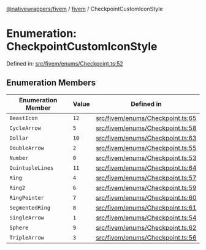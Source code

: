 [@nativewrappers/fivem](../../README.md) / [fivem](../README.md) / CheckpointCustomIconStyle

# Enumeration: CheckpointCustomIconStyle

Defined in: [src/fivem/enums/Checkpoint.ts:52](https://github.com/nativewrappers/nativewrappers/blob/b77be96b90a0116f980e0511bdd4877df779df2d/src/fivem/enums/Checkpoint.ts#L52)

## Enumeration Members

| Enumeration Member | Value | Defined in |
| ------ | ------ | ------ |
| <a id="beasticon"></a> `BeastIcon` | `12` | [src/fivem/enums/Checkpoint.ts:65](https://github.com/nativewrappers/nativewrappers/blob/b77be96b90a0116f980e0511bdd4877df779df2d/src/fivem/enums/Checkpoint.ts#L65) |
| <a id="cyclearrow"></a> `CycleArrow` | `5` | [src/fivem/enums/Checkpoint.ts:58](https://github.com/nativewrappers/nativewrappers/blob/b77be96b90a0116f980e0511bdd4877df779df2d/src/fivem/enums/Checkpoint.ts#L58) |
| <a id="dollar"></a> `Dollar` | `10` | [src/fivem/enums/Checkpoint.ts:63](https://github.com/nativewrappers/nativewrappers/blob/b77be96b90a0116f980e0511bdd4877df779df2d/src/fivem/enums/Checkpoint.ts#L63) |
| <a id="doublearrow"></a> `DoubleArrow` | `2` | [src/fivem/enums/Checkpoint.ts:55](https://github.com/nativewrappers/nativewrappers/blob/b77be96b90a0116f980e0511bdd4877df779df2d/src/fivem/enums/Checkpoint.ts#L55) |
| <a id="number"></a> `Number` | `0` | [src/fivem/enums/Checkpoint.ts:53](https://github.com/nativewrappers/nativewrappers/blob/b77be96b90a0116f980e0511bdd4877df779df2d/src/fivem/enums/Checkpoint.ts#L53) |
| <a id="quintuplelines"></a> `QuintupleLines` | `11` | [src/fivem/enums/Checkpoint.ts:64](https://github.com/nativewrappers/nativewrappers/blob/b77be96b90a0116f980e0511bdd4877df779df2d/src/fivem/enums/Checkpoint.ts#L64) |
| <a id="ring"></a> `Ring` | `4` | [src/fivem/enums/Checkpoint.ts:57](https://github.com/nativewrappers/nativewrappers/blob/b77be96b90a0116f980e0511bdd4877df779df2d/src/fivem/enums/Checkpoint.ts#L57) |
| <a id="ring2"></a> `Ring2` | `6` | [src/fivem/enums/Checkpoint.ts:59](https://github.com/nativewrappers/nativewrappers/blob/b77be96b90a0116f980e0511bdd4877df779df2d/src/fivem/enums/Checkpoint.ts#L59) |
| <a id="ringpointer"></a> `RingPointer` | `7` | [src/fivem/enums/Checkpoint.ts:60](https://github.com/nativewrappers/nativewrappers/blob/b77be96b90a0116f980e0511bdd4877df779df2d/src/fivem/enums/Checkpoint.ts#L60) |
| <a id="segmentedring"></a> `SegmentedRing` | `8` | [src/fivem/enums/Checkpoint.ts:61](https://github.com/nativewrappers/nativewrappers/blob/b77be96b90a0116f980e0511bdd4877df779df2d/src/fivem/enums/Checkpoint.ts#L61) |
| <a id="singlearrow"></a> `SingleArrow` | `1` | [src/fivem/enums/Checkpoint.ts:54](https://github.com/nativewrappers/nativewrappers/blob/b77be96b90a0116f980e0511bdd4877df779df2d/src/fivem/enums/Checkpoint.ts#L54) |
| <a id="sphere"></a> `Sphere` | `9` | [src/fivem/enums/Checkpoint.ts:62](https://github.com/nativewrappers/nativewrappers/blob/b77be96b90a0116f980e0511bdd4877df779df2d/src/fivem/enums/Checkpoint.ts#L62) |
| <a id="triplearrow"></a> `TripleArrow` | `3` | [src/fivem/enums/Checkpoint.ts:56](https://github.com/nativewrappers/nativewrappers/blob/b77be96b90a0116f980e0511bdd4877df779df2d/src/fivem/enums/Checkpoint.ts#L56) |
